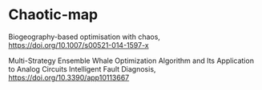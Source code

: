 # Chaotic-map

Biogeography-based optimisation with chaos, https://doi.org/10.1007/s00521-014-1597-x

Multi-Strategy Ensemble Whale Optimization Algorithm and Its Application to Analog Circuits Intelligent Fault Diagnosis, https://doi.org/10.3390/app10113667
